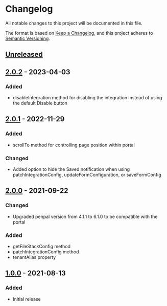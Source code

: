 # Changelog

All notable changes to this project will be documented in this file.

The format is based on [Keep a Changelog](https://keepachangelog.com/en/1.0.0/),
and this project adheres to [Semantic Versioning](https://semver.org/spec/v2.0.0.html).

## [Unreleased]

## [2.0.2] - 2023-04-03

### Added

- disableIntegration method for disabling the integration instead of using the default Disable button

## [2.0.1] - 2022-11-29

### Added

- scrollTo method for controlling page position within portal

### Changed

- Added option to hide the Saved notification when using patchIntegrationConfig, updateFormConfiguration, or saveFormConfig

## [2.0.0] - 2021-09-22

### Changed

- Upgraded penpal version from 4.1.1 to 6.1.0 to be compatible with the portal

### Added

- getFileStackConfig method
- patchIntegrationConfig method
- tenantAlias property

## [1.0.0] - 2021-08-13

### Added

- Initial release

[unreleased]: https://github.com/sasquatch/integration-boilerplate-react/compare/v2.0.2...HEAD
[2.0.2]: https://github.com/sasquatch/integration-boilerplate-react/releases/tag/v2.0.2
[2.0.1]: https://github.com/sasquatch/integration-boilerplate-react/releases/tag/v2.0.1
[2.0.0]: https://github.com/sasquatch/integration-boilerplate-react/releases/tag/v2.0.0
[1.0.0]: https://github.com/sasquatch/integration-boilerplate-react/releases/tag/v1.0.0
